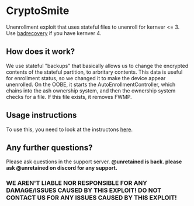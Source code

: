 # CryptoSmite
Unenrollment exploit that uses stateful files to unenroll for kernver <= 3. Use [badrecovery](https://github.com/BinBashBanana/badrecovery) if you have kernver 4.
## How does it work?
We use stateful "backups" that basically allows us to change the encrypted contents of the stateful partition, to arbritary contents. This data is useful for enrollment status, so we changed it to make the device appear unenrolled. On the OOBE, it starts the AutoEnrollmentController, which chains into the ash ownership system, and then the ownership system checks for a file. If this file exists, it removes FWMP. 

## Usage instructions
To use this, you need to look at the instructons [here](https://docs.google.com/presentation/d/1MciRMbDEb3RJomH2gYW9C5qRVjS4P92o2s4QepoCSgY/edit#slide=id.p).

## Any further questions?
Please ask questions in the support server. <b> @unretained is back. please ask @unretained on discord for any support.</b>

### WE AREN'T LIABLE NOR RESPONSIBLE FOR ANY DAMAGE/ISSUES CAUSED BY THIS EXPLOIT! DO NOT CONTACT US FOR ANY ISSUES CAUSED BY THIS EXPLOIT!
